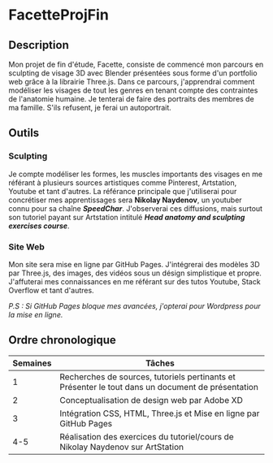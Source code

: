 # FacetteProjFin

## Description
Mon projet de fin d'étude, Facette, consiste de commencé mon parcours en sculpting de visage 3D avec Blender présentées sous forme d'un portfolio web grâce à la librairie Three.js. Dans ce parcours, j'apprendrai comment modéliser les visages de tout les genres en tenant compte des contraintes de l'anatomie humaine. 
Je tenterai de faire des portraits des membres de ma famille. S'ils refusent, je ferai un autoportrait.

## Outils
### Sculpting
Je compte modéliser les formes, les muscles importants des visages en me référant à plusieurs sources artistiques comme Pinterest, Artstation, Youtube et tant d'autres.
La référance principale que j'utiliserai pour concrétiser mes apprentissages sera **Nikolay Naydenov**, un youtuber connu pour sa chaîne ***SpeedChar***. J'observerai ces diffusions, mais surtout son tutoriel payant sur Artstation intitulé ***Head anatomy and sculpting exercises course***.

### Site Web
Mon site sera mise en ligne par GitHub Pages. J'intégrerai des modèles 3D par Three.js, des images, des vidéos sous un désign simplistique et propre. J'affuterai mes connaissances en me référant sur des tutos Youtube, Stack Overflow et tant d'autres.

*P.S : Si GitHub Pages bloque mes avancées, j'opterai pour Wordpress pour la mise en ligne.*

## Ordre chronologique

| Semaines | Tâches |
| ----------- | ----------- |
| 1 | Recherches de sources, tutoriels pertinants et Présenter le tout dans un document de présentation |
| 2 | Conceptualisation de design web par Adobe XD |
| 3 | Intégration CSS, HTML, Three.js et Mise en ligne par GitHub Pages |
| 4-5 | Réalisation des exercices du tutoriel/cours de Nikolay Naydenov sur ArtStation |
